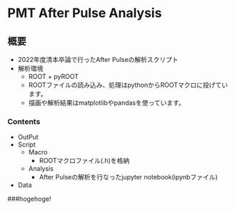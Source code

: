 # PMT After Pulse Analysis
## 概要
- 2022年度清本卒論で行ったAfter Pulseの解析スクリプト
- 解析環境
  - ROOT + pyROOT
  - ROOTファイルの読み込み、処理はpythonからROOTマクロに投げています。
  - 描画や解析結果はmatplotlibやpandasを使っています。
### Contents
- OutPut
- Script
  -  Macro
     - ROOTマクロファイル(.h)を格納
  - Analysis
    - After Pulseの解析を行なったjupyter notebook(ipynbファイル)
- Data


###hogehoge!
